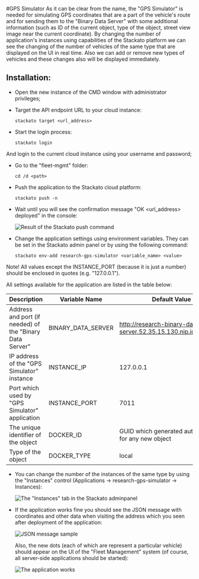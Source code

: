#GPS Simulator
As it can be clear from the name, the "GPS Simulator" is needed for simulating GPS coordinates that are a part of the vehicle's route and for sending them to the "Binary Data Server" with some additional information (such as ID of the current object, type of the object, street view image near the current coordinate). By changing the number of application's instances using capabilities of the Stackato platform we can see the changing of the number of vehicles of the same type that are displayed on the UI in real time. Also we can add or remove new types of vehicles and these changes also will be displayed immediately.

## Installation:
+ Open the new instance of the CMD window with administrator privileges;
+ Target the API endpoint URL to your cloud instance:

    ```
    stackato target <url_address>
    ```
+ Start the login process:

    ```
    stackato login
    ```
And login to the current cloud instance using your username and password;
+ Go to the "fleet-mgmt" folder:

    ```
    cd /d <path>
    ```
+ Push the application to the Stackato cloud platform:

    ```
    stackato push -n
    ```
+ Wait until you will see the confirmation message "OK \<url_address\> deployed" in the console:

    ![Result of the Stackato push command](https://cloud.githubusercontent.com/assets/20835203/18668240/fc7d8836-7f3c-11e6-84cf-30d4b286933a.png)

+ Change the application settings using environment variables. They can be set in the Stackato admin panel or by using the following command:

    ```
    stackato env-add research-gps-simulator <variable_name> <value>
    ```
Note! All values except the INSTANCE_PORT (because it is just a number) should be enclosed in quotes (e.g. "127.0.0.1").

All settings available for the application are listed in the table below:

Description|Variable Name|Default Value
-----------|-----------|-----------
Address and port (if needed) of the "Binary Data Server"|BINARY_DATA_SERVER|http://research-binary-data-server.52.35.15.130.nip.io/telemetry
IP address of the "GPS Simulator" instance|INSTANCE_IP|127.0.0.1
Port which used by "GPS Simulator" application|INSTANCE_PORT|7011
The unique identifier of the object|DOCKER_ID|GUID which generated automatically for any new object 
Type of the object|DOCKER_TYPE|local

+ You can change the number of the instances of the same type by using the "Instances" control (Applications -> research-gps-simulator -> Instances):

    ![The "Instances" tab in the Stackato adminpanel](https://cloud.githubusercontent.com/assets/20835203/18668251/0c28c6ba-7f3d-11e6-80d8-3fd93bec2c3a.png)

+ If the application works fine you should see the JSON message with coordinates and other data when visiting the address which you seen after deployment of the application:

    ![JSON message sample](https://cloud.githubusercontent.com/assets/20835203/18668595/ffcbd108-7f3e-11e6-846f-77027d26fe56.png)

    Also, the new dots (each of which are represent a particular vehicle) should appear on the UI of the "Fleet Management" system (of course, all server-side applications should be started):

    ![The application works]()
